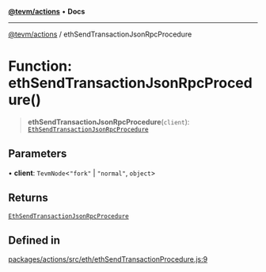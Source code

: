 [**@tevm/actions**](../README.md) • **Docs**

***

[@tevm/actions](../globals.md) / ethSendTransactionJsonRpcProcedure

# Function: ethSendTransactionJsonRpcProcedure()

> **ethSendTransactionJsonRpcProcedure**(`client`): [`EthSendTransactionJsonRpcProcedure`](../type-aliases/EthSendTransactionJsonRpcProcedure.md)

## Parameters

• **client**: `TevmNode`\<`"fork"` \| `"normal"`, `object`\>

## Returns

[`EthSendTransactionJsonRpcProcedure`](../type-aliases/EthSendTransactionJsonRpcProcedure.md)

## Defined in

[packages/actions/src/eth/ethSendTransactionProcedure.js:9](https://github.com/evmts/tevm-monorepo/blob/main/packages/actions/src/eth/ethSendTransactionProcedure.js#L9)
